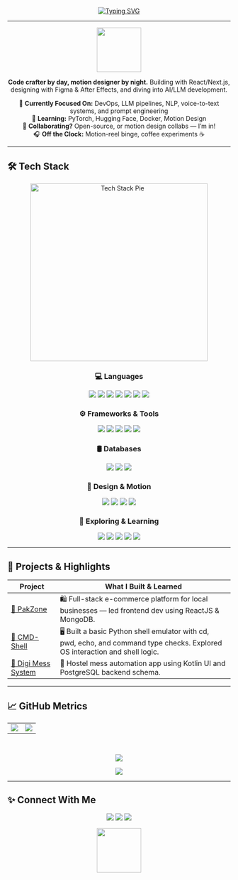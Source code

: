 <!-- Typing Animation -->
<p align="center">
  <a href="https://github.com/AamnaKhan-Dev">
    <img 
      src="https://readme-typing-svg.demolab.com?font=Fira+Code&size=28&pause=1000&color=E1AD01&center=true&vCenter=true&width=850&lines=Hi%2C+I%27m+Aamna+Khan+-+CS+Senior+@+NUST;Frontend+Developer+%7C+Motion+Designer;AI+%26+LLM+Explorer+%7C+Visual+Thinker" alt="Typing SVG" 
    />
  </a>
</p>

---

<div align="center">
  
<img src="https://media3.giphy.com/media/v1.Y2lkPTc5MGI3NjExc2o5anJiZDE0aXVzbW10Z2U4a2I5a2JuOThiYmNuYnpvc3I3MTEwcCZlcD12MV9pbnRlcm5hbF9naWZfYnlfaWQmY3Q9cw/dqcUD8OJFtTFj8yND1/giphy.gif" width="100">

**Code crafter by day, motion designer by night.** Building with React/Next.js, designing with Figma & After Effects, and diving into AI/LLM development.

🔭 **Currently Focused On:** DevOps, LLM pipelines, NLP, voice-to-text systems, and prompt engineering  
🌱 **Learning:** PyTorch, Hugging Face, Docker, Motion Design  
🤝 **Collaborating?** Open-source, or motion design collabs — I’m in!  
🎧 **Off the Clock:** Motion-reel binge, coffee experiments ☕

</div>

---

## 🛠 Tech Stack

<p align="center">
  <img src="https://raw.githubusercontent.com/AamnaKhan-Dev/AamnaKhan-Dev/main/techstack-pie.gif" alt="Tech Stack Pie" width="400"/>
</p>

<div align="center">

### 💻 Languages  
<img src="https://img.shields.io/badge/Java-007396?style=for-the-badge&logo=java&logoColor=white"/>
<img src="https://img.shields.io/badge/C-00599C?style=for-the-badge&logo=c&logoColor=white"/>
<img src="https://img.shields.io/badge/C++-00599C?style=for-the-badge&logo=c%2B%2B&logoColor=white"/>
<img src="https://img.shields.io/badge/Python-3776AB?style=for-the-badge&logo=python&logoColor=white"/>
<img src="https://img.shields.io/badge/JavaScript-F7DF1E?style=for-the-badge&logo=javascript&logoColor=black"/>
<img src="https://img.shields.io/badge/SQL-4479A1?style=for-the-badge&logo=postgresql&logoColor=white"/>
<img src="https://img.shields.io/badge/Shell_Scripting-89e051?style=for-the-badge&logo=gnu-bash&logoColor=black"/>

<br/>

### ⚙️ Frameworks & Tools  
<img src="https://img.shields.io/badge/React-20232A?style=for-the-badge&logo=react&logoColor=61DAFB"/>
<img src="https://img.shields.io/badge/Next.js-000000?style=for-the-badge&logo=nextdotjs&logoColor=white"/>
<img src="https://img.shields.io/badge/TailwindCSS-38B2AC?style=for-the-badge&logo=tailwind-css&logoColor=white"/>
<img src="https://img.shields.io/badge/GitHub%20Actions-2088FF?style=for-the-badge&logo=github-actions&logoColor=white"/>
<img src="https://img.shields.io/badge/Docker-2496ED?style=for-the-badge&logo=docker&logoColor=white"/>

<br/>

### 🛢️ Databases  
<img src="https://img.shields.io/badge/PostgreSQL-336791?style=for-the-badge&logo=postgresql&logoColor=white"/>
<img src="https://img.shields.io/badge/MongoDB-47A248?style=for-the-badge&logo=mongodb&logoColor=white"/>
<img src="https://img.shields.io/badge/MySQL-4479A1?style=for-the-badge&logo=mysql&logoColor=white"/>

<br/>

### 🎨 Design & Motion  
<img src="https://img.shields.io/badge/After%20Effects-9999FF?style=for-the-badge&logo=adobeaftereffects&logoColor=white"/>
<img src="https://img.shields.io/badge/Illustrator-FF9A00?style=for-the-badge&logo=adobeillustrator&logoColor=white"/>
<img src="https://img.shields.io/badge/Figma-F24E1E?style=for-the-badge&logo=figma&logoColor=white"/>
<img src="https://img.shields.io/badge/Canva-00C4CC?style=for-the-badge&logo=canva&logoColor=white"/>

<br/>

### 🤖 Exploring & Learning  
<img src="https://img.shields.io/badge/HuggingFace-FCC72C?style=for-the-badge&logo=huggingface&logoColor=black"/>
<img src="https://img.shields.io/badge/PyTorch-EE4C2C?style=for-the-badge&logo=pytorch&logoColor=white"/>
<img src="https://img.shields.io/badge/LLMs-%F0%9F%A4%96-blue?style=for-the-badge"/>
<img src="https://img.shields.io/badge/DevOps-0A0A0A?style=for-the-badge&logo=azuredevops&logoColor=00FFE0"/>
<img src="https://img.shields.io/badge/OpenAI_API-412991?style=for-the-badge&logo=openai&logoColor=white"/>


</div>

---

## 🚀 Projects & Highlights

| Project | What I Built & Learned |
|--------|-------------------------|
| [🔗 PakZone](https://github.com/AamnaKhan-Dev/PakZone) | 🛍️ Full-stack e-commerce platform for local businesses — led frontend dev using ReactJS & MongoDB. |
| [🔗 CMD-Shell](https://github.com/AamnaKhan-Dev/CMD-Shell) | 🖥️ Built a basic Python shell emulator with cd, pwd, echo, and command type checks. Explored OS interaction and shell logic. |
| [🔗 Digi Mess System](https://github.com/AamnaKhan-Dev/Digi-Mess-System) | 🏫 Hostel mess automation app using Kotlin UI and PostgreSQL backend schema. |

---

## 📈 GitHub Metrics

<table align="center">
  <tr>
    <td>
      <img src="https://github-readme-stats.vercel.app/api?username=AamnaKhan-Dev&show_icons=true&theme=radical&title_color=00ffe0&icon_color=00ffe0&text_color=ffffff&bg_color=0d1117" />
    </td>
    <td>
      <img src="https://github-readme-stats.vercel.app/api/top-langs/?username=AamnaKhan-Dev&layout=compact&theme=radical&title_color=00ffe0&text_color=ffffff&bg_color=0d1117" />
    </td>
  </tr>
</table>
<br/>

<p align="center">
  <img src="https://streak-stats.demolab.com?user=AamnaKhan-Dev&hide_border=false&background=0D1117&ring=00ffe0&fire=E1AD01&currStreakLabel=E1AD01&currStreakNum=E1AD01&sideNums=00ffe0&sideLabels=ffffff&dates=cccccc" />
</p>

<!-- Activity Graph -->
<p align="center">
  <img src="https://github-readme-activity-graph.vercel.app/graph?username=AamnaKhan-Dev&bg_color=0d1117&color=00ffe0&line=00ffe0&point=ffffff&area=true&hide_border=true" />
</p>

---

## ✨ Connect With Me

<p align="center">
  <a href="mailto:aamkhan512@gmail.com"><img src="https://img.shields.io/badge/Email-D14836?style=for-the-badge&logo=gmail&logoColor=white"/></a>
  <a href="https://www.linkedin.com/in/aamna-khan-b56866352/"><img src="https://img.shields.io/badge/LinkedIn-0077B5?style=for-the-badge&logo=linkedin&logoColor=white"/></a>
  <a href="https://github.com/AamnaKhan-Dev"><img src="https://img.shields.io/badge/GitHub-181717?style=for-the-badge&logo=github&logoColor=white"/></a>
</p>

<div align="center">
  
<img src="https://media.giphy.com/media/v1.Y2lkPWVjZjA1ZTQ3dWN3Z3l2bmw1dXhlMGFhZDFnenJuN3hoOXhkbndnY2Fhd3kwMG9yMCZlcD12MV9zdGlja2Vyc19zZWFyY2gmY3Q9cw/WEwkj07pcVlS/giphy.gif" width="100">
